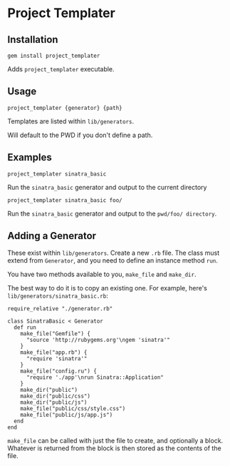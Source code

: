 # Project Templater

## Installation

```
gem install project_templater
```

Adds `project_templater` executable.

## Usage

```
project_templater {generator} {path}
```

Templates are listed within `lib/generators`.

Will default to the PWD if you don't define a path.

## Examples

```
project_templater sinatra_basic
```

Run the `sinatra_basic` generator and output to the current directory

```
project_templater sinatra_basic foo/
```

Run the `sinatra_basic` generator and output to the `pwd/foo/ directory`.


## Adding a Generator

These exist within `lib/generators`. Create a new `.rb` file. The class must extend from `Generator`, and you need to define an instance method `run`.

You have two methods available to you, `make_file` and `make_dir`.

The best way to do it is to copy an existing one. For example, here's `lib/generators/sinatra_basic.rb`:

```
require_relative "./generator.rb"

class SinatraBasic < Generator
  def run
    make_file("Gemfile") {
      "source 'http://rubygems.org'\ngem 'sinatra'"
    }
    make_file("app.rb") {
      "require 'sinatra'"
    }
    make_file("config.ru") {
      "require './app'\nrun Sinatra::Application"
    }
    make_dir("public")
    make_dir("public/css")
    make_dir("public/js")
    make_file("public/css/style.css")
    make_file("public/js/app.js")
  end
end
```

`make_file` can be called with just the file to create, and optionally a block. Whatever is returned from the block is then stored as the contents of the file.



